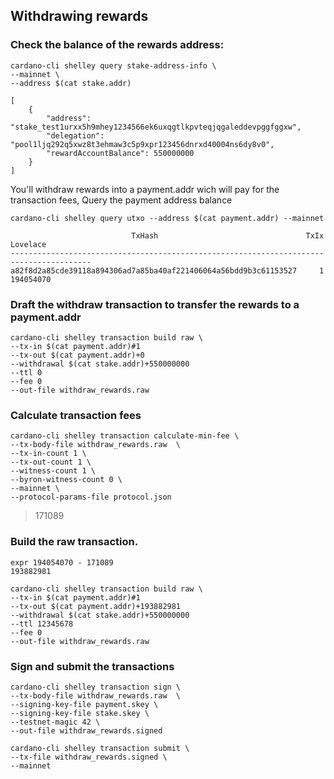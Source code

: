 ## Withdrawing rewards


### Check the balance of the rewards address:

    cardano-cli shelley query stake-address-info \
    --mainnet \
    --address $(cat stake.addr)

    [
        {
            "address": "stake_test1urxx5h9mhey1234566ek6uxqgtlkpvteqjqgaleddevpggfggxw",
            "delegation": "pool1ljq292q5xwz8t3ehmaw3c5p9xpr123456dnrxd40004ns6dy8v0",
            "rewardAccountBalance": 550000000
        }
    ]


You'll withdraw rewards into a payment.addr wich will pay for the transaction fees, Query the payment address balance

    cardano-cli shelley query utxo --address $(cat payment.addr) --mainnet

                               TxHash                                 TxIx        Lovelace
    ----------------------------------------------------------------------------------------
    a82f8d2a85cde39118a894306ad7a85ba40af221406064a56bdd9b3c61153527     1         194054070



### Draft the withdraw transaction to transfer the rewards to a payment.addr

    cardano-cli shelley transaction build raw \
    --tx-in $(cat payment.addr)#1
    --tx-out $(cat payment.addr)+0
    --withdrawal $(cat stake.addr)+550000000
    --ttl 0
    --fee 0
    --out-file withdraw_rewards.raw

### Calculate transaction fees

    cardano-cli shelley transaction calculate-min-fee \
    --tx-body-file withdraw_rewards.raw  \
    --tx-in-count 1 \
    --tx-out-count 1 \
    --witness-count 1 \
    --byron-witness-count 0 \
    --mainnet \
    --protocol-params-file protocol.json

   > 171089

### Build the raw transaction.

    expr 194054070 - 171089
    193882981

    cardano-cli shelley transaction build raw \
    --tx-in $(cat payment.addr)#1
    --tx-out $(cat payment.addr)+193882981
    --withdrawal $(cat stake.addr)+550000000
    --ttl 12345678
    --fee 0
    --out-file withdraw_rewards.raw    

### Sign and submit the transactions

    cardano-cli shelley transaction sign \
    --tx-body-file withdraw_rewards.raw  \
    --signing-key-file payment.skey \
    --signing-key-file stake.skey \
    --testnet-magic 42 \
    --out-file withdraw_rewards.signed

    cardano-cli shelley transaction submit \
    --tx-file withdraw_rewards.signed \
    --mainnet
